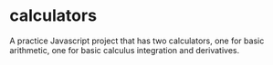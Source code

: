 # calculators
A practice Javascript project that has two calculators, one for basic arithmetic, one for basic calculus integration and derivatives.
